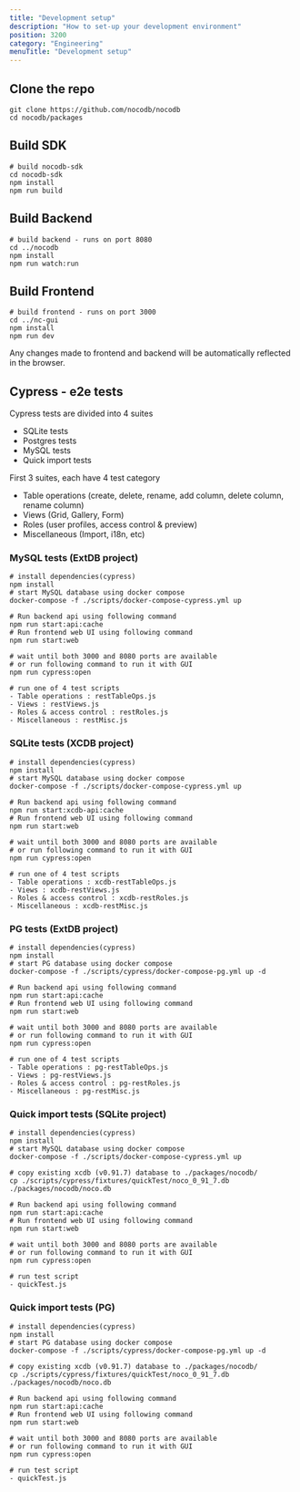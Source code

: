 ```yaml
---
title: "Development setup"
description: "How to set-up your development environment"
position: 3200
category: "Engineering"
menuTitle: "Development setup"
---
```


## Clone the repo
```
git clone https://github.com/nocodb/nocodb
cd nocodb/packages
```

## Build SDK
```
# build nocodb-sdk
cd nocodb-sdk
npm install
npm run build
```

## Build Backend
```
# build backend - runs on port 8080
cd ../nocodb
npm install
npm run watch:run
```

## Build Frontend
```
# build frontend - runs on port 3000
cd ../nc-gui
npm install
npm run dev 
```

Any changes made to frontend and backend will be automatically reflected in the browser.

## Cypress - e2e tests
Cypress tests are divided into 4 suites
- SQLite tests
- Postgres tests
- MySQL tests
- Quick import tests

First 3 suites, each have 4 test category
- Table operations (create, delete, rename, add column, delete column, rename column)
- Views (Grid, Gallery, Form)
- Roles (user profiles, access control & preview)
- Miscellaneous (Import, i18n, etc)


### MySQL tests (ExtDB project)
```shell
# install dependencies(cypress)
npm install
# start MySQL database using docker compose
docker-compose -f ./scripts/docker-compose-cypress.yml up

# Run backend api using following command
npm run start:api:cache
# Run frontend web UI using following command
npm run start:web

# wait until both 3000 and 8080 ports are available
# or run following command to run it with GUI
npm run cypress:open

# run one of 4 test scripts
- Table operations : restTableOps.js
- Views : restViews.js
- Roles & access control : restRoles.js
- Miscellaneous : restMisc.js
```

### SQLite tests (XCDB project)
```shell
# install dependencies(cypress)
npm install
# start MySQL database using docker compose
docker-compose -f ./scripts/docker-compose-cypress.yml up

# Run backend api using following command
npm run start:xcdb-api:cache
# Run frontend web UI using following command
npm run start:web

# wait until both 3000 and 8080 ports are available
# or run following command to run it with GUI
npm run cypress:open

# run one of 4 test scripts
- Table operations : xcdb-restTableOps.js
- Views : xcdb-restViews.js
- Roles & access control : xcdb-restRoles.js
- Miscellaneous : xcdb-restMisc.js
```

### PG tests (ExtDB project)
```shell
# install dependencies(cypress)
npm install
# start PG database using docker compose
docker-compose -f ./scripts/cypress/docker-compose-pg.yml up -d

# Run backend api using following command
npm run start:api:cache
# Run frontend web UI using following command
npm run start:web

# wait until both 3000 and 8080 ports are available
# or run following command to run it with GUI
npm run cypress:open

# run one of 4 test scripts
- Table operations : pg-restTableOps.js
- Views : pg-restViews.js
- Roles & access control : pg-restRoles.js
- Miscellaneous : pg-restMisc.js
```

### Quick import tests (SQLite project)
```shell
# install dependencies(cypress)
npm install
# start MySQL database using docker compose
docker-compose -f ./scripts/docker-compose-cypress.yml up

# copy existing xcdb (v0.91.7) database to ./packages/nocodb/
cp ./scripts/cypress/fixtures/quickTest/noco_0_91_7.db ./packages/nocodb/noco.db

# Run backend api using following command
npm run start:api:cache
# Run frontend web UI using following command
npm run start:web

# wait until both 3000 and 8080 ports are available
# or run following command to run it with GUI
npm run cypress:open

# run test script
- quickTest.js
```

### Quick import tests (PG)
```shell
# install dependencies(cypress)
npm install
# start PG database using docker compose
docker-compose -f ./scripts/cypress/docker-compose-pg.yml up -d

# copy existing xcdb (v0.91.7) database to ./packages/nocodb/
cp ./scripts/cypress/fixtures/quickTest/noco_0_91_7.db ./packages/nocodb/noco.db

# Run backend api using following command
npm run start:api:cache
# Run frontend web UI using following command
npm run start:web

# wait until both 3000 and 8080 ports are available
# or run following command to run it with GUI
npm run cypress:open

# run test script
- quickTest.js
```
